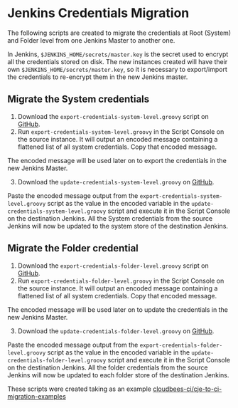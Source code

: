 # Jenkins Credentials Migration

The following scripts are created to migrate the credentials at Root (System) and Folder level from one Jenkins Master to another one.

In Jenkins, `$JENKINS_HOME/secrets/master.key` is the secret used to encrypt all the credentials stored on disk. The new instances created will have their own `$JENKINS_HOME/secrets/master.key`, so it is necessary to export/import the credentials to re-encrypt them in the new Jenkins master.

## Migrate the System credentials

1. Download the `export-credentials-system-level.groovy` script on [GitHub](https://github.com/cloudbees/jenkins-scripts/tree/master/credentials-migration/export-credentials-system-level.groovy).
2. Run `export-credentials-system-level.groovy` in the Script Console on the source instance. It will output an encoded message containing a flattened list of all system credentials. Copy that encoded message.

The encoded message will be used later on to export the credentials in the new Jenkins Master.

3. Download the `update-credentials-system-level.groovy` on [GitHub](https://github.com/cloudbees/jenkins-scripts/tree/master/credentials-migration/update-credentials-system-level.groovy).

Paste the encoded message output from the `export-credentials-system-level.groovy` script as the value in the encoded variable in the `update-credentials-system-level.groovy` script and execute it in the Script Console on the destination Jenkins. All the System credentials from the source Jenkins will now be updated to the system store of the destination Jenkins. 

## Migrate the Folder credential

1. Download the `export-credentials-folder-level.groovy` script on [GitHub](https://github.com/cloudbees/jenkins-scripts/tree/master/credentials-migration/export-credentials-folder-level.groovy).
2. Run `export-credentials-folder-level.groovy` in the Script Console on the source instance. It will output an encoded message containing a flattened list of all system credentials. Copy that encoded message.

The encoded message will be used later on to update the credentials in the new Jenkins Master.

3. Download the `update-credentials-folder-level.groovy` on [GitHub](https://github.com/cloudbees/jenkins-scripts/tree/master/credentials-migration/update-credentials-folder-level.groovy).

Paste the encoded message output from the `export-credentials-folder-level.groovy` script as the value in the encoded variable in the `update-credentials-folder-level.groovy` script and execute it in the Script Console on the destination Jenkins. All the folder credentials from the source Jenkins will now be updated to each folder store of the destination Jenkins.

These scripts were created taking as an example [cloudbees-ci/cje-to-ci-migration-examples](https://github.com/cloudbees/cloudbees-examples/tree/master/cloudbees-ci/cje-to-ci-migration-examples/CredentialsMigration)